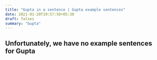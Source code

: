 ```yaml
---
title: "Gupta in a sentence | Gupta example sentences"
date: 2021-01-20T19:57:50+05:30
draft: falses
summary: "Gupta"
---
```

## Unfortunately, we have no example sentences for Gupta                 
